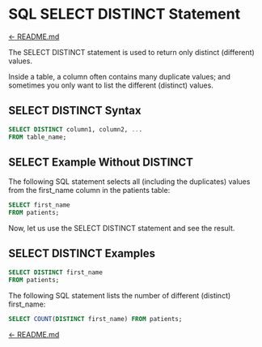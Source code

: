 # SQL SELECT DISTINCT Statement

[← README.md](../README.md)

The SELECT DISTINCT statement is used to return only distinct (different) values.

Inside a table, a column often contains many duplicate values; and sometimes you only want to list the different (distinct) values.

## SELECT DISTINCT Syntax

```sql
SELECT DISTINCT column1, column2, ...
FROM table_name;
```

## SELECT Example Without DISTINCT

The following SQL statement selects all (including the duplicates) values from the first_name column in the patients table:

```sql
SELECT first_name
FROM patients;
```

Now, let us use the SELECT DISTINCT statement and see the result.

## SELECT DISTINCT Examples

```sql
SELECT DISTINCT first_name
FROM patients;
```

The following SQL statement lists the number of different (distinct) first_name:

```sql
SELECT COUNT(DISTINCT first_name) FROM patients;
```

[← README.md](../README.md)